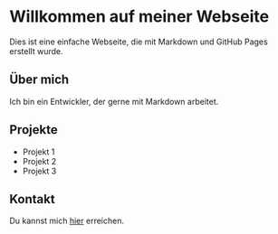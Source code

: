 # Willkommen auf meiner Webseite

Dies ist eine einfache Webseite, die mit Markdown und GitHub Pages erstellt wurde.

## Über mich

Ich bin ein Entwickler, der gerne mit Markdown arbeitet.

## Projekte

- Projekt 1
- Projekt 2
- Projekt 3

## Kontakt

Du kannst mich [hier](mailto:email@example.com) erreichen.

